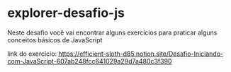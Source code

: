 # explorer-desafio-js
Neste desafio você vai encontrar alguns exercícios para praticar alguns conceitos básicos de JavaScript

link do exercício: https://efficient-sloth-d85.notion.site/Desafio-Iniciando-com-JavaScript-607ab248fcc641029a29d7a480c3f390
